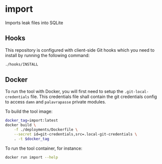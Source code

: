 # import

Imports leak files into SQLite

## Hooks

This repository is configured with client-side Git hooks which you need to install by running the following command:

```bash
./hooks/INSTALL
```

## Docker

To run the tool with Docker, you will first need to setup the `.git-local-credentials` file. This credentials file shall contain the git credentials config to access `damn` and `palavrapasse` private modules.

To build the tool image:

```bash
docker_tag=import:latest
docker build \
    -f ./deployments/Dockerfile \
    --secret id=git-credentials,src=.local-git-credentials \
    . -t $docker_tag
```

To run the tool container, for instance:

```bash
docker run import --help
```